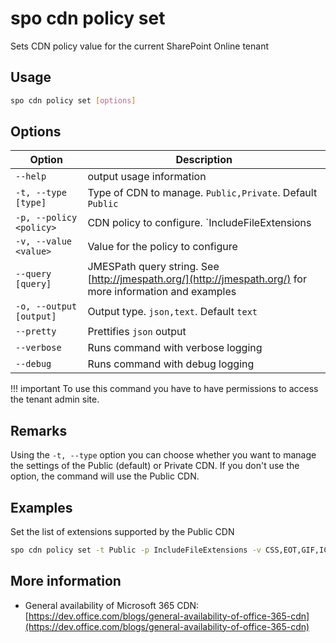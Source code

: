 # spo cdn policy set

Sets CDN policy value for the current SharePoint Online tenant

## Usage

```sh
spo cdn policy set [options]
```

## Options

Option|Description
------|-----------
`--help`|output usage information
`-t, --type [type]`|Type of CDN to manage. `Public,Private`. Default `Public`
`-p, --policy <policy>`|CDN policy to configure. `IncludeFileExtensions|ExcludeRestrictedSiteClassifications`
`-v, --value <value>`|Value for the policy to configure
`--query [query]`|JMESPath query string. See [http://jmespath.org/](http://jmespath.org/) for more information and examples
`-o, --output [output]`|Output type. `json,text`. Default `text`
`--pretty`|Prettifies `json` output
`--verbose`|Runs command with verbose logging
`--debug`|Runs command with debug logging

!!! important
    To use this command you have to have permissions to access the tenant admin site.

## Remarks

Using the `-t, --type` option you can choose whether you want to manage the settings of the Public (default) or Private CDN. If you don't use the option, the command will use the Public CDN.

## Examples

Set the list of extensions supported by the Public CDN

```sh
spo cdn policy set -t Public -p IncludeFileExtensions -v CSS,EOT,GIF,ICO,JPEG,JPG,JS,MAP,PNG,SVG,TTF,WOFF,JSON
```

## More information

- General availability of Microsoft 365 CDN: [https://dev.office.com/blogs/general-availability-of-office-365-cdn](https://dev.office.com/blogs/general-availability-of-office-365-cdn)